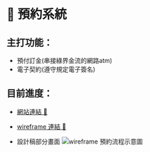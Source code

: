 # 🚀 預約系統

## 主打功能：
- 預付訂金(串接綠界金流的網路atm)
- 電子契約(遵守規定電子簽名)

## 目前進度：

-  [網站連結 🍄](https://annielin28815.github.io/reservation-system)
-  [wireframe 連結 🐇](https://whimsical.com/studio-reserve-system-E2fkP7Ypw9L6dCa5aeCUNU)

- 設計稿部分畫面
![wireframe 預約流程示意圖](https://i.imgur.com/l02MDCW.png)